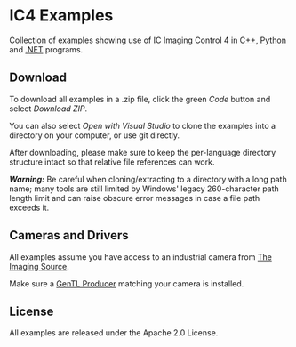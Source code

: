 # IC4 Examples

Collection of examples showing use of IC Imaging Control 4 in [C++](cpp), [Python](python) and [.NET](dotnet) programs.

## Download

To download all examples in a .zip file, click the green *Code* button and select *Download ZIP*.

You can also select *Open with Visual Studio* to clone the examples into a directory on your computer, or use git directly.

After downloading, please make sure to keep the per-language directory structure intact so that relative file references can work.

***Warning:*** Be careful when cloning/extracting to a directory with a long path name; many tools are still limited by Windows' legacy 260-character path length limit and can raise obscure error messages in case a file path exceeds it.

## Cameras and Drivers

All examples assume you have access to an industrial camera from [The Imaging Source](https://www.theimagingsource.com).

Make sure a [GenTL Producer](https://www.theimagingsource.com/en-us/support/download/) matching your camera is installed.

## License

All examples are released under the Apache 2.0 License.
